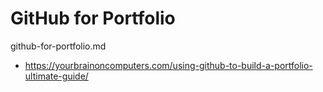 # GitHub for Portfolio

github-for-portfolio.md

*   https://yourbrainoncomputers.com/using-github-to-build-a-portfolio-ultimate-guide/